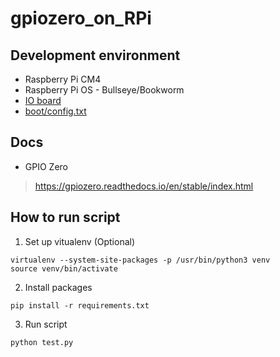 # gpiozero_on_RPi
## Development environment
- Raspberry Pi CM4
- Raspberry Pi OS - Bullseye/Bookworm
- [IO board](https://www.waveshare.com/cm4-io-base-b.htm)
- [boot/config.txt](https://github.com/atsss/RPi_configs/blob/main/bookworm/imx219.txt)

## Docs
- GPIO Zero
> https://gpiozero.readthedocs.io/en/stable/index.html

## How to run script
1. Set up vitualenv (Optional)
```
virtualenv --system-site-packages -p /usr/bin/python3 venv
source venv/bin/activate
```
2. Install packages
```
pip install -r requirements.txt
```
3. Run script
```
python test.py
```
